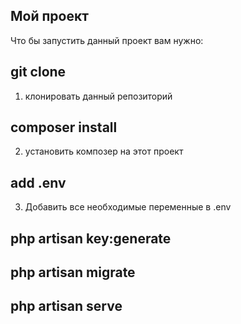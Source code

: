 
## Мой проект
Что бы запустить данный проект вам нужно:
## git clone
1) клонировать данный репозиторий
## composer install
2) установить композер на этот проект
## add .env
3) Добавить все необходимые переменные в .env
## php artisan key:generate
## php artisan migrate
## php artisan serve
